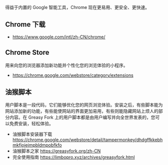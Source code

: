 得益于内置的 Google 智能工具，Chrome 现在更易用、更安全、更快速。

## Chrome 下载
- https://www.google.com/intl/zh-CN/chrome/
## Chrome Store
用来向您的浏览器添加新功能并个性化您的浏览体验的小程序。

- https://chrome.google.com/webstore/category/extensions

## 油猴脚本
用户脚本是一段代码，它们能够优化您的网页浏览体验。安装之后，有些脚本能为网站添加新的功能，有些能使网站的界面更加易用，有些则能隐藏网站上烦人的部分内容。在 Greasy Fork 上的用户脚本都是由用户编写并向全世界发表的，您可以免费安装，轻松体验。

- 油猴脚本安装器下载 https://chrome.google.com/webstore/detail/tampermonkey/dhdgffkkebhmkfjojejmpbldmpobfkfo
- 油猴脚本之家 https://greasyfork.org/zh-CN
- 完全使用指南 https://limbopro.xyz/archives/greasyfork.html
